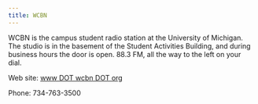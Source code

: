 ```yaml
---
title: WCBN
---
```

WCBN is the campus student radio station at the University of Michigan.
The studio is in the basement of the Student Activities Building, and
during business hours the door is open. 88.3 FM, all the way to the left
on your dial.

Web site: [www DOT wcbn DOT org](https://www.wcbn.org)

Phone: 734-763-3500
